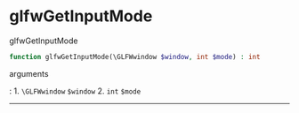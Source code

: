 # glfwGetInputMode
glfwGetInputMode

```php
function glfwGetInputMode(\GLFWwindow $window, int $mode) : int
```

arguments

:    1. `\GLFWwindow` `$window` 
    2. `int` `$mode` 

---
     